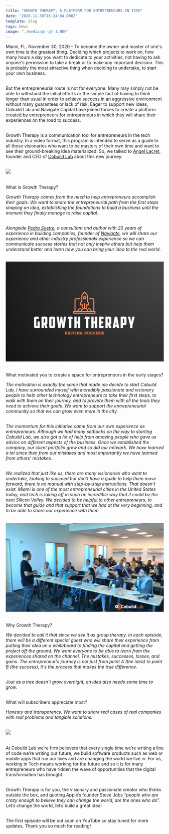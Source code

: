 ```yaml
---
title: "GROWTH THERAPY, A PLATFORM FOR ENTREPRENEURS IN TECH"
date: "2020-11-30T16:24:04.000Z"
template: blog
tags: News
image: "./media/pr-gt-1.NEF"
---
```


Miami, FL. November 30, 2020 - To become the owner and master of one's own time is the greatest thing. Deciding which projects to work on, how many hours a day you want to dedicate to your activities, not having to ask anyone's permission to take a break or to make any important decision. This is probably the most attractive thing when deciding to undertake, to start your own business. <br> </br>

But the entrepreneurial route is not for everyone. Many may simply not be able to withstand the initial efforts or the simple fact of having to think longer than usual in order to achieve success in an aggressive environment without many guarantees or lack of risk. Eager to support new ideas, Cobuild Lab and Navigate Capital have joined forces to create a platform created by entrepreneurs for entrepreneurs in which they will share their experiences on the road to success.  <br> </br>

Growth Therapy is a communication tool for entrepreneurs in the tech industry. In a video format, this program is intended to serve as a guide to all those visionaries who want to be masters of their own time and want to see their ground-breaking idea materialized. So, we talked to <a target="_blank" href="https://www.linkedin.com/in/alacret/"> Angel Lacret</a>, founder and CEO of <a target="_blank" href="https://cobuildlab.com/"> Cobuild Lab</a> about this new journey. <br> </br> 

<img src="./media/pr-gt-2.png"> <br> </br> 


<title-5 align="left">What is Growth Therapy? </title-5>

*Growth Therapy comes from the need to help entrepreneurs accomplish their goals. We want to share the entrepreneurial path from the first steps shaping an idea, establishing the foundations to build a business until the moment they finally manage to raise capital.* <br> </br> 

*Alongside <a target="_blank" href="https://www.linkedin.com/in/psostre/">Pedro Sostre</a>, a consultant and author with 20 years of experience in building companies, founder of <a target="_blank" href="https://www.navigate.capital/"> Navigate</a>, we will share our experience and other industry professionals experience so we can communicate success stories that not only inspire others but help them understand better and learn how you can bring your idea to the real world.*  <br> </br> 


<img src="./media/pr-gt-3.jpeg"> <br> </br> 

<title-5 align="left">What motivated you to create a space for entrepreneurs in the early stages?</title-5>

*The motivation is exactly the same that made me decide to start Cobuild Lab, I have surrounded myself with incredibly passionate and visionary people to help other technology entrepreneurs to take their first steps, to walk with them on their journey, and to provide them with all the tools they need to achieve their goals. We want to support the entrepreneurial community so that we can grow even more in the city.* <br> </br> 

*The momentum for this initiative came from our own experience as entrepreneurs. Although we had many setbacks on the way to starting Cobuild Lab, we also got a lot of help from amazing people who gave us advice on different aspects of the business. Once we established the company, our client portfolio grew and so did our network. We have learned a lot since then from our mistakes and most importantly we have learned from others' mistakes.* <br> </br> 

*We realized that just like us, there are many visionaries who want to undertake, looking to succeed but don't have a guide to help them move forward, there is no manual with step-by-step instructions. That doesn't exist. Miami is one of the most entrepreneurial cities in the United States today, and tech is taking off in such an incredible way that it could be the next Silicon Valley. We decided to be helpful to other entrepreneurs, to become that guide and that support that we had at the very beginning, and to be able to share our experience with them.* <br> </br> 

<img src="./media/pr-gt-4.png"> <br> </br> 


<title-5 align="left">Why Growth Therapy?</title-5>

*We decided to call it that since we see it as group therapy. In each episode, there will be a different special guest who will share their experience from putting their idea on a whiteboard to finding the capital and getting the project off the ground. We want everyone to be able to learn from the experiences shared on the channel. The mistakes, successes, losses, and gains. The entrepreneur's journey is not just from point A (the idea) to point B (the success), it's the process that makes the true difference.* <br> </br> 

*Just as a tree doesn't grow overnight, an idea also needs some time to grow.* <br> </br> 

<title-5 align="left">What will subscribers appreciate most?</title-5>

*Honesty and transparency. We want to share real cases of real companies with real problems and tangible solutions.*  <br> </br> 

<img src="./media/pr-gt-5.NEF"> <br> </br> 



At Cobuild Lab we’re firm believers that every single time we’re writing a line of code we’re writing our future, we build software products such as web or mobile apps that run our lives and are changing the world we live in. For us, working in Tech means working for the future and so it is for many entrepreneurs who have ridden the wave of opportunities that the digital transformation has brought. <br> </br> 

Growth Therapy is for you, the visionary and passionate creator who thinks outside the box, and quoting Apple’s founder Steve Jobs *“people who are crazy enough to believe they can change the world, are the ones who do”*. Let’s change the world, let’s build a great idea! <br> </br> 

The first episode will be out soon on YouTube so stay tuned for more updates. Thank you so much for reading!


